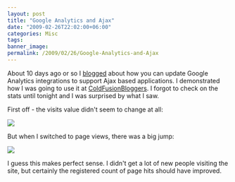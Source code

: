 ```yaml
---
layout: post
title: "Google Analytics and Ajax"
date: "2009-02-26T22:02:00+06:00"
categories: Misc 
tags: 
banner_image: 
permalink: /2009/02/26/Google-Analytics-and-Ajax
---
```


About 10 days ago or so I <a href="http://www.raymondcamden.com/index.cfm/2009/2/15/Use-Google-Analytics-and-Ajax-Remember-to-update-your-code">blogged</a> about how you can update Google Analytics integrations to support Ajax based applications. I demonstrated how I was going to use it at <a href="http://www.coldfusionbloggers.org">ColdFusionBloggers</a>. I forgot to check on the stats until tonight and I was surprised by what I saw.

First off - the visits value didn't seem to change at all:

<img src="https://static.raymondcamden.com/images/cfjedi//Picture 223.png">

But when I switched to page views, there was a big jump:

<img src="https://static.raymondcamden.com/images/cfjedi//Picture 317.png">

I guess this makes perfect sense. I didn't get a lot of new people visiting the site, but certainly the registered count of page hits should have improved.